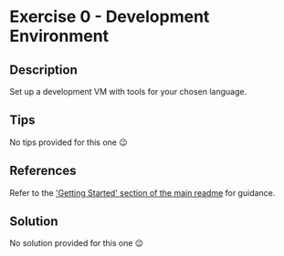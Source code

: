 # Exercise 0 - Development Environment

## Description
Set up a development VM with tools for your chosen language.

## Tips
No tips provided for this one 😉

## References
Refer to the ['Getting Started' section of the main readme](/README.md#getting-started) for guidance.

## Solution
No solution provided for this one 😉